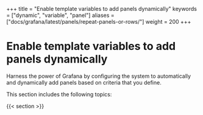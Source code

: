 +++
title = "Enable template variables to add panels dynamically"
keywords = ["dynamic", "variable", "panel"]
aliases = ["docs/grafana/latest/panels/repeat-panels-or-rows/"]
weight = 200
+++

# Enable template variables to add panels dynamically

Harness the power of Grafana by configuring the system to automatically and dynamically add panels based on criteria that you define.

This section includes the following topics:

{{< section >}}
